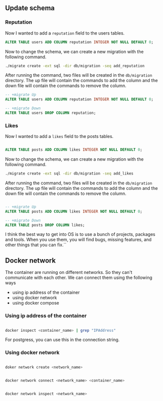 ## Update schema

### Reputation

Now I wanted to add a `reputation` field to the users tables.

```sql
ALTER TABLE users ADD COLUMN reputation INTEGER NOT NULL DEFAULT 0;
```

Now to change the schema, we can create a new migration with the following command.

```bash
./migrate create -ext sql -dir db/migration -seq add_reputation
```


After running the command, two files will be created in the `db/migration` directory. The up file will contain the commands to add the column and the down file will contain the commands to remove the column.

```sql
-- +migrate Up
ALTER TABLE users ADD COLUMN reputation INTEGER NOT NULL DEFAULT 0;

-- +migrate Down
ALTER TABLE users DROP COLUMN reputation;
```

### Likes 

Now I wanted to add a `likes` field to the posts tables.

```sql

ALTER TABLE posts ADD COLUMN likes INTEGER NOT NULL DEFAULT 0;
```

Now to change the schema, we can create a new migration with the following command.

```bash
./migrate create -ext sql -dir db/migration -seq add_likes
```

After running the command, two files will be created in the `db/migration` directory. The up file will contain the commands to add the column and the down file will contain the commands to remove the column.

```sql

-- +migrate Up
ALTER TABLE posts ADD COLUMN likes INTEGER NOT NULL DEFAULT 0;

-- +migrate Down
ALTER TABLE posts DROP COLUMN likes;
```



I think the best way to get into OS is to use a bunch of projects, packages and tools. When you use them, you will find bugs, missing features, and other things that you can fix.``


## Docker network

The container are running on different networks. So they can't communicate with each other.
We can connect them using the following ways
- using ip address of the container
- using docker network
- using docker compose

### Using ip address of the container

```bash

docker inspect <container_name> | grep "IPAddress"
```

For postgress, you can use this in the connection string.

### Using docker network

```bash

doker network create <network_name>
```

```bash 

docker network connect <network_name> <container_name>
```

```bash

docker network inspect <network_name>
```

